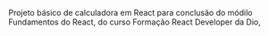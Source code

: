 Projeto básico de calculadora em React para conclusão do módilo Fundamentos do React, do curso Formação React Developer da Dio, 
